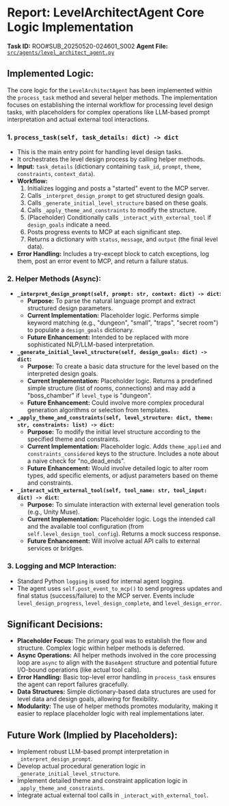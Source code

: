 # Report: LevelArchitectAgent Core Logic Implementation

**Task ID:** ROO#SUB_20250520-024601_S002
**Agent File:** [`src/agents/level_architect_agent.py`](src/agents/level_architect_agent.py:0)

## Implemented Logic:

The core logic for the `LevelArchitectAgent` has been implemented within the `process_task` method and several helper methods. The implementation focuses on establishing the internal workflow for processing level design tasks, with placeholders for complex operations like LLM-based prompt interpretation and actual external tool interactions.

### 1. `process_task(self, task_details: dict) -> dict`
   - This is the main entry point for handling level design tasks.
   - It orchestrates the level design process by calling helper methods.
   - **Input:** `task_details` (dictionary containing `task_id`, `prompt`, `theme`, `constraints`, `context_data`).
   - **Workflow:**
     1. Initializes logging and posts a "started" event to the MCP server.
     2. Calls `_interpret_design_prompt` to get structured design goals.
     3. Calls `_generate_initial_level_structure` based on these goals.
     4. Calls `_apply_theme_and_constraints` to modify the structure.
     5. (Placeholder) Conditionally calls `_interact_with_external_tool` if `design_goals` indicate a need.
     6. Posts progress events to MCP at each significant step.
     7. Returns a dictionary with `status`, `message`, and `output` (the final level data).
   - **Error Handling:** Includes a try-except block to catch exceptions, log them, post an error event to MCP, and return a failure status.

### 2. Helper Methods (Async):
   - **`_interpret_design_prompt(self, prompt: str, context: dict) -> dict`:**
     - **Purpose:** To parse the natural language prompt and extract structured design parameters.
     - **Current Implementation:** Placeholder logic. Performs simple keyword matching (e.g., "dungeon", "small", "traps", "secret room") to populate a `design_goals` dictionary.
     - **Future Enhancement:** Intended to be replaced with more sophisticated NLP/LLM-based interpretation.
   - **`_generate_initial_level_structure(self, design_goals: dict) -> dict`:**
     - **Purpose:** To create a basic data structure for the level based on the interpreted design goals.
     - **Current Implementation:** Placeholder logic. Returns a predefined simple structure (list of rooms, connections) and may add a "boss_chamber" if `level_type` is "dungeon".
     - **Future Enhancement:** Could involve more complex procedural generation algorithms or selection from templates.
   - **`_apply_theme_and_constraints(self, level_structure: dict, theme: str, constraints: list) -> dict`:**
     - **Purpose:** To modify the initial level structure according to the specified theme and constraints.
     - **Current Implementation:** Placeholder logic. Adds `theme_applied` and `constraints_considered` keys to the structure. Includes a note about a naive check for "no_dead_ends".
     - **Future Enhancement:** Would involve detailed logic to alter room types, add specific elements, or adjust parameters based on theme and constraints.
   - **`_interact_with_external_tool(self, tool_name: str, tool_input: dict) -> dict`:**
     - **Purpose:** To simulate interaction with external level generation tools (e.g., Unity Muse).
     - **Current Implementation:** Placeholder logic. Logs the intended call and the available tool configuration (from `self.level_design_tool_config`). Returns a mock success response.
     - **Future Enhancement:** Will involve actual API calls to external services or bridges.

### 3. Logging and MCP Interaction:
   - Standard Python `logging` is used for internal agent logging.
   - The agent uses `self.post_event_to_mcp()` to send progress updates and final status (success/failure) to the MCP server. Events include `level_design_progress`, `level_design_complete`, and `level_design_error`.

## Significant Decisions:
   - **Placeholder Focus:** The primary goal was to establish the flow and structure. Complex logic within helper methods is deferred.
   - **Async Operations:** All helper methods involved in the core processing loop are `async` to align with the `BaseAgent` structure and potential future I/O-bound operations (like actual tool calls).
   - **Error Handling:** Basic top-level error handling in `process_task` ensures the agent can report failures gracefully.
   - **Data Structures:** Simple dictionary-based data structures are used for level data and design goals, allowing for flexibility.
   - **Modularity:** The use of helper methods promotes modularity, making it easier to replace placeholder logic with real implementations later.

## Future Work (Implied by Placeholders):
   - Implement robust LLM-based prompt interpretation in `_interpret_design_prompt`.
   - Develop actual procedural generation logic in `_generate_initial_level_structure`.
   - Implement detailed theme and constraint application logic in `_apply_theme_and_constraints`.
   - Integrate actual external tool calls in `_interact_with_external_tool`.